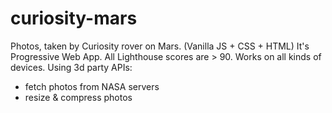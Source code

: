 # curiosity-mars
Photos, taken by Curiosity rover on Mars. 
(Vanilla JS + CSS + HTML)
It's Progressive Web App. All Lighthouse scores are > 90. Works on all kinds of devices.
Using 3d party APIs:
- fetch photos from NASA servers
- resize & compress photos
